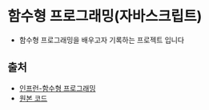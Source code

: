 # 함수형 프로그래밍(자바스크립트)

- 함수형 프로그래밍을 배우고자 기록하는 프로젝트 입니다

## 출처

- [인프런-함수형 프로그래밍](https://www.inflearn.com/course/functional-es6)
- [원본 코드](https://github.com/indongyoo/functional-javascript-01)
